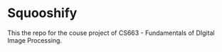 # Squooshify
This the repo for the couse project of CS663 - Fundamentals of DIgital Image Processing. 
